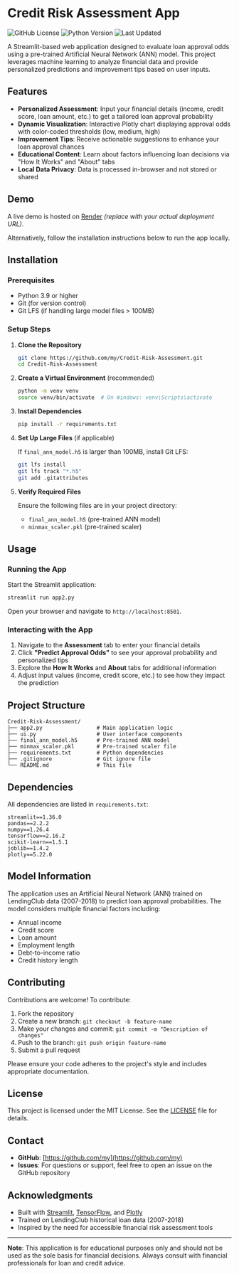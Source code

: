 # Credit Risk Assessment App

![GitHub License](https://img.shields.io/badge/license-MIT-blue.svg)
![Python Version](https://img.shields.io/badge/python-3.9%2B-blue.svg)
![Last Updated](https://img.shields.io/badge/last_updated-Oct_2025-green.svg)

A Streamlit-based web application designed to evaluate loan approval odds using a pre-trained Artificial Neural Network (ANN) model. This project leverages machine learning to analyze financial data and provide personalized predictions and improvement tips based on user inputs.

## Features

- **Personalized Assessment**: Input your financial details (income, credit score, loan amount, etc.) to get a tailored loan approval probability
- **Dynamic Visualization**: Interactive Plotly chart displaying approval odds with color-coded thresholds (low, medium, high)
- **Improvement Tips**: Receive actionable suggestions to enhance your loan approval chances
- **Educational Content**: Learn about factors influencing loan decisions via "How It Works" and "About" tabs
- **Local Data Privacy**: Data is processed in-browser and not stored or shared

## Demo

A live demo is hosted on [Render](https://your-render-url.onrender.com) *(replace with your actual deployment URL)*.

Alternatively, follow the installation instructions below to run the app locally.

## Installation

### Prerequisites

- Python 3.9 or higher
- Git (for version control)
- Git LFS (if handling large model files > 100MB)

### Setup Steps

1. **Clone the Repository**
   ```bash
   git clone https://github.com/my/Credit-Risk-Assessment.git
   cd Credit-Risk-Assessment
   ```

2. **Create a Virtual Environment** (recommended)
   ```bash
   python -m venv venv
   source venv/bin/activate  # On Windows: venv\Scripts\activate
   ```

3. **Install Dependencies**
   ```bash
   pip install -r requirements.txt
   ```

4. **Set Up Large Files** (if applicable)
   
   If `final_ann_model.h5` is larger than 100MB, install Git LFS:
   ```bash
   git lfs install
   git lfs track "*.h5"
   git add .gitattributes
   ```

5. **Verify Required Files**
   
   Ensure the following files are in your project directory:
   - `final_ann_model.h5` (pre-trained ANN model)
   - `minmax_scaler.pkl` (pre-trained scaler)

## Usage

### Running the App

Start the Streamlit application:
```bash
streamlit run app2.py
```

Open your browser and navigate to `http://localhost:8501`.

### Interacting with the App

1. Navigate to the **Assessment** tab to enter your financial details
2. Click **"Predict Approval Odds"** to see your approval probability and personalized tips
3. Explore the **How It Works** and **About** tabs for additional information
4. Adjust input values (income, credit score, etc.) to see how they impact the prediction

## Project Structure

```
Credit-Risk-Assessment/
├── app2.py                 # Main application logic
├── ui.py                   # User interface components
├── final_ann_model.h5      # Pre-trained ANN model
├── minmax_scaler.pkl       # Pre-trained scaler file
├── requirements.txt        # Python dependencies
├── .gitignore              # Git ignore file
└── README.md               # This file
```

## Dependencies

All dependencies are listed in `requirements.txt`:

```
streamlit==1.36.0
pandas==2.2.2
numpy==1.26.4
tensorflow==2.16.2
scikit-learn==1.5.1
joblib==1.4.2
plotly==5.22.0
```

## Model Information

The application uses an Artificial Neural Network (ANN) trained on LendingClub data (2007-2018) to predict loan approval probabilities. The model considers multiple financial factors including:

- Annual income
- Credit score
- Loan amount
- Employment length
- Debt-to-income ratio
- Credit history length

## Contributing

Contributions are welcome! To contribute:

1. Fork the repository
2. Create a new branch: `git checkout -b feature-name`
3. Make your changes and commit: `git commit -m "Description of changes"`
4. Push to the branch: `git push origin feature-name`
5. Submit a pull request

Please ensure your code adheres to the project's style and includes appropriate documentation.

## License

This project is licensed under the MIT License. See the [LICENSE](LICENSE) file for details.

## Contact

- **GitHub**: [https://github.com/my](https://github.com/my)
- **Issues**: For questions or support, feel free to open an issue on the GitHub repository

## Acknowledgments

- Built with [Streamlit](https://streamlit.io/), [TensorFlow](https://www.tensorflow.org/), and [Plotly](https://plotly.com/)
- Trained on LendingClub historical loan data (2007-2018)
- Inspired by the need for accessible financial risk assessment tools

---

**Note**: This application is for educational purposes only and should not be used as the sole basis for financial decisions. Always consult with financial professionals for loan and credit advice.

